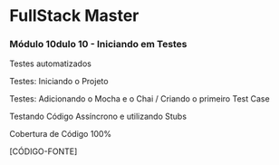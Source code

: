 # FullStack Master

### Módulo 10dulo 10 - Iniciando em Testes

Testes automatizados

Testes: Iniciando o Projeto

Testes: Adicionando o Mocha e o Chai / Criando o primeiro Test Case

Testando Código Assíncrono e utilizando Stubs

Cobertura de Código 100%

[CÓDIGO-FONTE]
